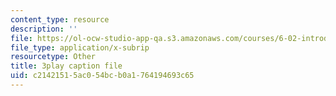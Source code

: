 ```yaml
---
content_type: resource
description: ''
file: https://ol-ocw-studio-app-qa.s3.amazonaws.com/courses/6-02-introduction-to-eecs-ii-digital-communication-systems-fall-2012/c21421515ac054bcb0a1764194693c65_QfaGCnfWpus.vtt
file_type: application/x-subrip
resourcetype: Other
title: 3play caption file
uid: c2142151-5ac0-54bc-b0a1-764194693c65
---
```

